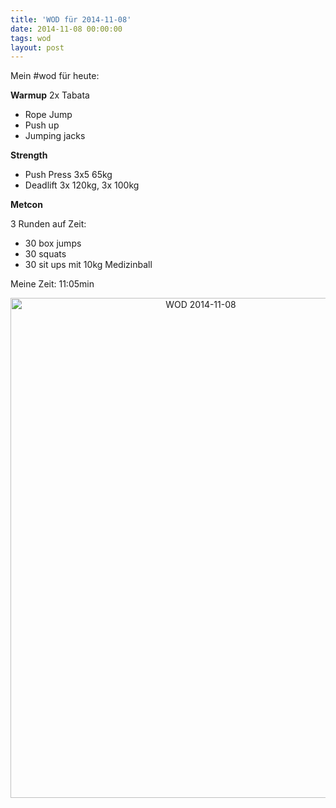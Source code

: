 ```yaml
---
title: 'WOD für 2014-11-08'
date: 2014-11-08 00:00:00 
tags: wod
layout: post
---
```

Mein #wod für heute:

**Warmup** 2x Tabata

* Rope Jump
* Push up
* Jumping jacks

**Strength**

* Push Press 3x5 65kg
* Deadlift 3x 120kg, 3x 100kg

**Metcon**

3 Runden auf Zeit:

* 30 box jumps
* 30 squats
* 30 sit ups mit 10kg Medizinball

Meine Zeit: 11:05min

<center><a href="https://www.flickr.com/photos/cringe/15715180196" title="WOD 2014-11-08 by Carsten Ringe, on Flickr"><img src="https://farm8.staticflickr.com/7490/15715180196_97e4f010ba_c.jpg" width="593" height="800" alt="WOD 2014-11-08"></a></center>
